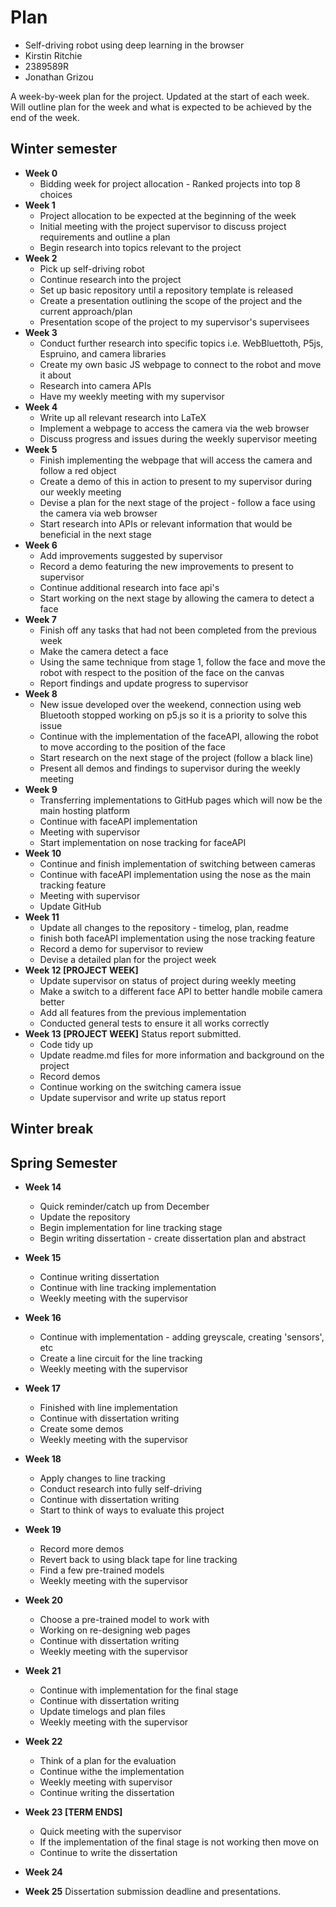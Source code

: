 # Plan

* Self-driving robot using deep learning in the browser
* Kirstin Ritchie
* 2389589R
* Jonathan Grizou

A week-by-week plan for the project. 
Updated at the start of each week. Will outline plan for the week and what is expected to be achieved by the end of the week. 

## Winter semester

* **Week 0**
    * Bidding week for project allocation - Ranked projects into top 8 choices
* **Week 1**
    * Project allocation to be expected at the beginning of the week
    * Initial meeting with the project supervisor to discuss project requirements and outline a plan 
    * Begin research into topics relevant to the project
* **Week 2**
    * Pick up self-driving robot
    * Continue research into the project 
    * Set up basic repository until a repository template is released 
    * Create a presentation outlining the scope of the project and the current approach/plan 
    * Presentation scope of the project to my supervisor's supervisees 
* **Week 3**
    * Conduct further research into specific topics i.e. WebBluettoth, P5js, Espruino, and camera libraries 
    * Create my own basic JS webpage to connect to the robot and move it about 
    * Research into camera APIs
    * Have my weekly meeting with my supervisor 
* **Week 4**
    * Write up all relevant research into LaTeX
    * Implement a webpage to access the camera via the web browser 
    * Discuss progress and issues during the weekly supervisor meeting 
* **Week 5**
    * Finish implementing the webpage that will access the camera and follow a red object 
    * Create a demo of this in action to present to my supervisor during our weekly meeting 
    * Devise a plan for the next stage of the project - follow a face using the camera via web browser 
    * Start research into APIs or relevant information that would be beneficial in the next stage
* **Week 6**
    * Add improvements suggested by supervisor 
    * Record a demo featuring the new improvements to present to supervisor 
    * Continue additional research into face api's
    * Start working on the next stage by allowing the camera to detect a face
* **Week 7**
    * Finish off any tasks that had not been completed from the previous week 
    * Make the camera detect a face 
    * Using the same technique from stage 1, follow the face and move the robot with respect to the position of the face on the canvas 
    * Report findings and update progress to supervisor
* **Week 8**
    * New issue developed over the weekend, connection using web Bluetooth stopped working on p5.js so it is a priority to solve this issue
    * Continue with the implementation of the faceAPI, allowing the robot to move according to the position of the face 
    * Start research on the next stage of the project (follow a black line)
    * Present all demos and findings to supervisor during the weekly meeting 
* **Week 9**
    * Transferring implementations to GitHub pages which will now be the main hosting platform 
    * Continue with faceAPI implementation 
    * Meeting with supervisor 
    * Start implementation on nose tracking for faceAPI
* **Week 10**
    * Continue and finish implementation of switching between cameras 
    * Continue with faceAPI implementation using the nose as the main tracking feature 
    * Meeting with supervisor 
    * Update GitHub
* **Week 11** 
    * Update all changes to the repository - timelog, plan, readme 
    * finish both faceAPI implementation using the nose tracking feature 
    * Record a demo for supervisor to review 
    * Devise a detailed plan for the project week
* **Week 12 [PROJECT WEEK]**
    * Update supervisor on status of project during weekly meeting 
    * Make a switch to a different face API to better handle mobile camera better 
    * Add all features from the previous implementation 
    * Conducted general tests to ensure it all works correctly 
* **Week 13 [PROJECT WEEK]** Status report submitted.
    * Code tidy up 
    * Update readme.md files for more information and background on the project 
    * Record demos 
    * Continue working on the switching camera issue
    * Update supervisor and write up status report 

## Winter break

## Spring Semester

* **Week 14**
    * Quick reminder/catch up from December 
    * Update the repository 
    * Begin implementation for line tracking stage 
    * Begin writing dissertation - create dissertation plan and abstract
* **Week 15**
    * Continue writing dissertation 
    * Continue with line tracking implementation 
    * Weekly meeting with the supervisor
* **Week 16**
    * Continue with implementation - adding greyscale, creating 'sensors', etc 
    * Create a line circuit for the line tracking 
    * Weekly meeting with the supervisor 
* **Week 17**
    * Finished with line implementation 
    * Continue with dissertation writing 
    * Create some demos 
    * Weekly meeting with the supervisor 
* **Week 18**
    * Apply changes to line tracking 
    * Conduct research into fully self-driving 
    * Continue with dissertation writing 
    * Start to think of ways to evaluate this project 
* **Week 19**
    * Record more demos 
    * Revert back to using black tape for line tracking 
    * Find a few pre-trained models 
    * Weekly meeting with the supervisor 
* **Week 20**
    * Choose a pre-trained model to work with 
    * Working on re-designing web pages 
    * Continue with dissertation writing 
    * Weekly meeting with the supervisor
* **Week 21**
    * Continue with implementation for the final stage 
    * Continue with dissertation writing 
    * Update timelogs and plan files 
    * Weekly meeting with the supervisor 
* **Week 22**
    * Think of a plan for the evaluation 
    * Continue withe the implementation 
    * Weekly meeting with supervisor 
    * Continue writing the dissertation
* **Week 23 [TERM ENDS]**
    * Quick meeting with the supervisor 
    * If the implementation of the final stage is not working then move on 
    * Continue to write the dissertation 
* **Week 24**

* **Week 25** Dissertation submission deadline and presentations.

